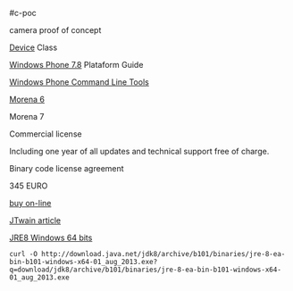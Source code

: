 #c-poc


camera proof of concept 

[Device](http://cordova.apache.org/docs/en/3.0.0/cordova_device_device.md.html#device.uuid) Class

[Windows Phone 7.8](http://cordova.apache.org/docs/en/2.9.0/guide_getting-started_windows-phone-7_index.md.html#Getting%20Started%20with%20Windows%20Phone%207) Plataform Guide

[Windows Phone Command Line Tools](http://docs.phonegap.com/en/edge/guide_platforms_wp8_tools.md.html#Windows%20Phone%20Command-line%20Tools) 


[Morena 6](http://www.gnome.sk/Twain/jtp.html)

Morena 7

Commercial license 

Including one year of all updates and technical support free of charge. 

Binary code license agreement 
 

345 EURO 
 

[buy on-line](http://www.gnome.sk/Morena/morena.html)


[JTwain article](https://today.java.net/pub/a/today/2004/11/18/twain.html) 


[JRE8 Windows 64 bits](http://jdk8.java.net/download.html) 

    curl -O http://download.java.net/jdk8/archive/b101/binaries/jre-8-ea-bin-b101-windows-x64-01_aug_2013.exe?q=download/jdk8/archive/b101/binaries/jre-8-ea-bin-b101-windows-x64-01_aug_2013.exe
    


